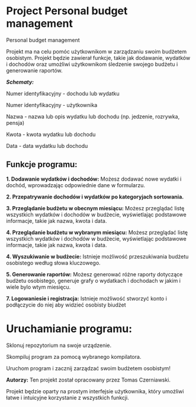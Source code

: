 # Project Personal budget management
Personal budget management

Projekt ma na celu pomóc użytkownikom w zarządzaniu swoim budżetem osobistym. Projekt będzie zawierał funkcje, takie jak dodawanie, wydatków i dochodów oraz umożliwi użytkownikom śledzenie swojego budżetu i generowanie raportów.

***Schematy:***

Numer identyfikacyjny - dochodu lub wydatku

Numer identyfikacyjny - użytkownika

Nazwa - nazwa lub opis wydatku lub dochodu (np. jedzenie, rozrywka, pensja)

Kwota - kwota wydatku lub dochodu

Data - data wydatku lub dochodu


## Funkcje programu:

**1. Dodawanie wydatków i dochodów:** Możesz dodawać nowe wydatki i dochód, wprowadzając odpowiednie dane w formularzu.

**2. Przepatrywanie dochodów i wydatków po kategoryjach sortowania.**

**3. Przeglądanie budżetu w obecnym miesiącu:** Możesz przeglądać listę wszystkich wydatków i dochodów w budżecie, wyświetlając podstawowe informacje, takie jak nazwa, kwota i data.

**4. Przeglądanie budżetu w wybranym miesiącu:** Możesz przeglądać listę wszystkich wydatków i dochodów w budżecie, wyświetlając podstawowe informacje, takie jak nazwa, kwota i data.

**4. Wyszukiwanie w budżecie:** Istnieje możliwość przeszukiwania budżetu osobistego według słowa kluczowego.

**5. Generowanie raportów:** Możesz generować różne raporty dotyczące budżetu osobistego, generuje grafy o wydatkach i dochodach w jakim i wiele bylo wtym miesięcu.

**7. Logowaniesie i registracja:** Istnieje możliwość stworzyć konto i podłączycie do niej aby widzieć osobisty biudżet

# Uruchamianie programu:
Sklonuj repozytorium na swoje urządzenie.

Skompiluj program za pomocą wybranego kompilatora.

Uruchom program i zacznij zarządzać swoim budżetem osobistym!

**Autorzy:**
Ten projekt został opracowany przez Tomas Czerniawski.

Projekt będzie oparty na prostym interfejsie użytkownika, który umożliwi łatwe i intuicyjne korzystanie z wszystkich funkcji.

